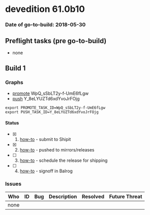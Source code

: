 # devedition 61.0b10

### Date of go-to-build: 2018-05-30

## Preflight tasks (pre go-to-build)
- none

## Build 1  

### Graphs
* [promote](https://tools.taskcluster.net/push-inspector/#/WpQ_sSbLT2y-f-UmE6fLgw) WpQ_sSbLT2y-f-UmE6fLgw
* [push](https://tools.taskcluster.net/push-inspector/#/Y_8eLYUZTd6xdYvoJrFOjg) Y_8eLYUZTd6xdYvoJrFOjg
```
export PROMOTE_TASK_ID=WpQ_sSbLT2y-f-UmE6fLgw
export PUSH_TASK_ID=Y_8eLYUZTd6xdYvoJrFOjg
```


#### Status
- [x] 1.  [how-to](https://wiki.mozilla.org/Release:Release_Automation_on_Mercurial:Starting_a_Release#Submit_to_Ship_It)  - submit to Shipit
- [x] 2.  [how-to](https://github.com/mozilla-releng/releasewarrior-2.0/blob/master/docs/release-promotion/desktop/howto.md#push-artifacts-to-releases-directory)  - pushed to mirrors/releases
- [ ] 3.  [how-to](https://github.com/mozilla-releng/releasewarrior-2.0/blob/master/docs/release-promotion/desktop/howto.md#ship-the-release)  - schedule the release for shipping
- [ ] 4.  [how-to](https://github.com/mozilla-releng/releasewarrior-2.0/blob/master/docs/release-promotion/desktop/howto.md#obtain-sign-offs-for-changes)  - signoff in Balrog

### Issues
| Who                 | ID               | Bug                                                                 | Description                | Resolved                | Future Threat                |
| ------------------- | ---------------- | ------------------------------------------------------------------- | -------------------------- | ----------------------- | ---------------------------- |
| none | | | | | |

